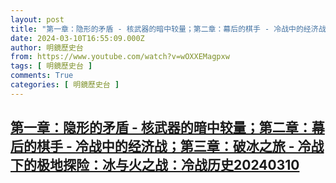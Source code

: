 ```yaml
---
layout: post
title: "第一章：隐形的矛盾 - 核武器的暗中较量；第二章：幕后的棋手 - 冷战中的经济战；第三章：破冰之旅 - 冷战下的极地探险：冰与火之战：冷战历史20240310"
date: 2024-03-10T16:55:09.000Z
author: 明鏡歷史台
from: https://www.youtube.com/watch?v=wOXXEMagpxw
tags: [ 明鏡歷史台 ]
comments: True
categories: [ 明鏡歷史台 ]
---
```

<!--1710089709000-->
[第一章：隐形的矛盾 - 核武器的暗中较量；第二章：幕后的棋手 - 冷战中的经济战；第三章：破冰之旅 - 冷战下的极地探险：冰与火之战：冷战历史20240310](https://www.youtube.com/watch?v=wOXXEMagpxw)
------

<div>

</div>

